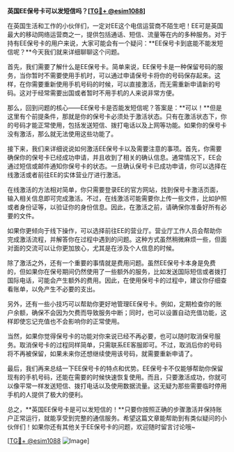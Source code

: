 **英国EE保号卡可以发短信吗？[[TG💪+ @esim1088](https://t.me/s/esim1088)]**

在英国生活和工作的小伙伴们，一定对EE这个电信运营商不陌生吧！EE可是英国最大的移动网络运营商之一，提供包括通话、短信、流量等在内的多种服务。对于持有EE保号卡的用户来说，大家可能会有一个疑问：**EE保号卡到底能不能发短信呢？**今天我们就来详细聊聊这个问题。

首先，我们需要了解什么是EE保号卡。简单来说，EE保号卡是一种保留号码的服务，当你暂时不需要使用手机时，可以通过申请保号卡将你的号码保存起来。这样，在你需要重新使用手机号码的时候，可以直接激活，而无需重新申请新的号码。这对于经常需要出国或者暂时不用手机的人来说非常方便。

那么，回到问题的核心——EE保号卡是否能发短信呢？答案是：**可以！**但是这里有个前提条件，那就是你的保号卡必须处于激活状态。只有在激活状态下，你的号码才能正常使用，包括发送短信、拨打电话以及上网等功能。如果你的保号卡没有激活，那么就无法使用这些功能了。

接下来，我们来详细说说如何激活EE保号卡以及需要注意的事项。首先，你需要确保你的保号卡已经成功申请，并且收到了相关的确认信息。通常情况下，EE会通过短信或邮件通知你保号卡的状态。一旦确认保号卡已成功申请，你可以选择在线激活或者前往EE的实体营业厅进行激活。

在线激活的方法相对简单，你只需要登录EE的官方网站，找到保号卡激活页面，输入相关信息即可完成激活。不过，在线激活可能需要你上传一些文件，比如护照或者身份证等，以验证你的身份信息。因此，在激活之前，请确保你准备好所有必要的文件。

如果你更倾向于线下操作，可以选择前往EE的营业厅。营业厅工作人员会帮助你完成激活流程，并解答你在过程中遇到的问题。这种方式虽然稍微麻烦一些，但面对面的交流可以让你更加放心，尤其是在涉及个人信息的时候。

除了激活之外，还有一个重要的事情就是费用问题。虽然EE保号卡本身是免费的，但如果你在保号期间仍然使用了一些额外的服务，比如发送国际短信或者拨打国际电话，可能会产生额外的费用。因此，在使用保号卡的过程中，建议你仔细查看账单，以免产生不必要的支出。

另外，还有一些小技巧可以帮助你更好地管理EE保号卡。例如，定期检查你的账户余额，确保不会因为欠费而导致服务中断；同时，也可以设置自动充值功能，这样即使忘记充值也不会影响你的正常使用。

当然，如果你觉得保号卡的功能对你来说已经不再必要，也可以随时取消保号服务。取消保号卡的过程同样简单，只需联系EE客服即可。不过，取消后你的号码将不再被保留，如果未来你还想继续使用该号码，就需要重新申请了。

最后，我们再来总结一下EE保号卡的特点和优势。EE保号卡不仅能够帮助你保留现有的手机号码，还能在需要的时候快速恢复使用。而且，只要激活成功，你就可以像平常一样发送短信、拨打电话以及使用数据流量。这无疑为那些需要临时停用手机的人提供了极大的便利。

总之，**英国EE保号卡是可以发短信的！**只要你按照正确的步骤激活并保持账户正常运行，就能享受到完整的通信服务。希望这篇文章能帮助到有类似疑问的小伙伴们！如果你还有其他关于EE保号卡的问题，欢迎随时留言讨论哦~

[[TG💪+ @esim1088](https://t.me/s/esim1088) ![Image](https://i.postimg.cc/4NQfJmqS/Snipaste-2025-05-13-00-14-12.png)]
